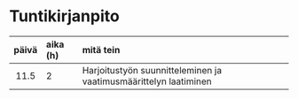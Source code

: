 <h1>Tuntikirjanpito</h1>


| päivä | aika (h) | mitä tein  |
| :----:|:-----| :-----|
| 11.5 | 2 | Harjoitustyön suunnitteleminen ja vaatimusmäärittelyn laatiminen |
